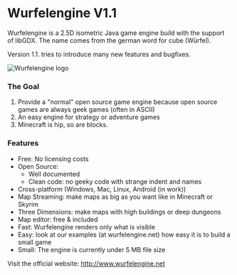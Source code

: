 Wurfelengine V1.1
============

Wurfelengine is a 2.5D isometric Java game engine build with the support of libGDX.
The name comes from the german word for cube (Würfel).

Version 1.1. tries to introduce many new features and bugfixes.

![Wurfelengine logo](http://wurfelengine.net/images/logo_medium.png)


### The Goal

1. Provide a "normal" open source game engine because open source games are always geek games (often in ASCII)
2. An easy engine for strategy or adventure games
3. Minecraft is hip, so are blocks.

### Features

* Free: No licensing costs
* Open Source:
	* Well documented
	* Clean code: no geeky code with strange indent and names
* Cross-platform (Windows, Mac, Linux, Android (in work))
* Map Streaming: make maps as big as you want like in Minecraft or Skyrim
* Three Dimensions: make maps with high buildings or deep dungeons
* Map editor: free & included
* Fast: Wurfelengine renders only what is visible 
* Easy: look at our examples (at wurfelengine.net) how easy it is to build a small game
* Small: The engine is currently under 5 MB file size

Visit the official website:
http://www.wurfelengine.net
